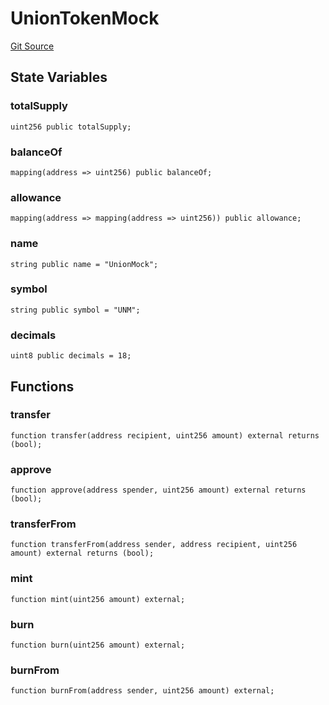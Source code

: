 # UnionTokenMock
[Git Source](https://github.com/unioncredit/union-referral/blob/9b7aa18150da0b45f31e8d5f9fe2f6615f17c4a9/src/mocks/UnionTokenMock.sol)


## State Variables
### totalSupply

```solidity
uint256 public totalSupply;
```


### balanceOf

```solidity
mapping(address => uint256) public balanceOf;
```


### allowance

```solidity
mapping(address => mapping(address => uint256)) public allowance;
```


### name

```solidity
string public name = "UnionMock";
```


### symbol

```solidity
string public symbol = "UNM";
```


### decimals

```solidity
uint8 public decimals = 18;
```


## Functions
### transfer


```solidity
function transfer(address recipient, uint256 amount) external returns (bool);
```

### approve


```solidity
function approve(address spender, uint256 amount) external returns (bool);
```

### transferFrom


```solidity
function transferFrom(address sender, address recipient, uint256 amount) external returns (bool);
```

### mint


```solidity
function mint(uint256 amount) external;
```

### burn


```solidity
function burn(uint256 amount) external;
```

### burnFrom


```solidity
function burnFrom(address sender, uint256 amount) external;
```

